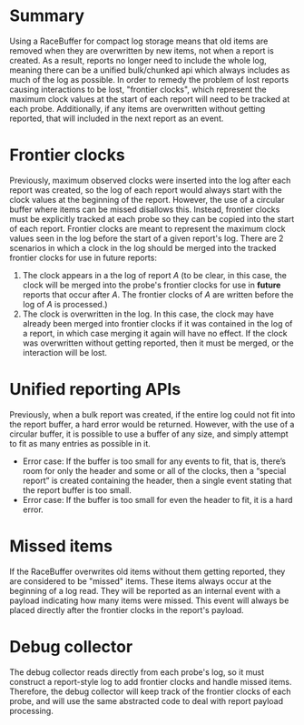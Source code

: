 # Summary
Using a RaceBuffer for compact log storage means that old items are removed when they are overwritten by new items,
not when a report is created. As a result, reports no longer need to include the whole log, meaning there can be a 
unified bulk/chunked api which always includes as much of the log as possible. In order to remedy the problem of lost 
reports causing interactions to be lost, "frontier clocks", which represent the maximum clock values at the start of 
each report will need to be tracked at each probe. Additionally, if any items are overwritten without getting reported,
that will included in the next report as an event.

# Frontier clocks
Previously, maximum observed clocks were inserted into the log after each report was created, so the log of each report 
would always start with the clock values at the beginning of the report. However, the use of a circular buffer where 
items can be missed disallows this. Instead, frontier clocks must be explicitly tracked at each probe so they can be 
copied into the start of each report. Frontier clocks are meant to represent the maximum clock values seen in the log 
before the start of a given report's log. There are 2 scenarios in which a clock in the log should be merged into the 
tracked frontier clocks for use in future reports:
1. The clock appears in a the log of report *A* (to be clear, in this case, the clock will be merged into the probe's 
   frontier clocks for use in **future** reports that occur after *A*. The frontier clocks of *A* are written before 
   the log of *A* is processed.) 
2. The clock is overwritten in the log. In this case, the clock may have already been merged into frontier clocks if it
   was contained in the log of a report, in which case merging it again will have no effect. If the clock was 
   overwritten without getting reported, then it must be merged, or the interaction will be lost.

# Unified reporting APIs
Previously, when a bulk report was created, if the entire log could not fit into the report buffer, a hard error would
be returned. However, with the use of a circular buffer, it is possible to use a buffer of any size, and simply attempt 
to fit as many entries as possible in it. 
- Error case: If the buffer is too small for any events to fit, that is, there’s room for only the header and some or 
  all of the clocks, then a “special report” is created containing the header, then a single event stating that 
  the report buffer is too small.
- Error case: If the buffer is too small for even the header to fit, it is a hard error.

# Missed items
If the RaceBuffer overwrites old items without them getting reported, they are considered to be "missed" items. These 
items always occur at the beginning of a log read. They will be reported as an internal event with a payload indicating
how many items were missed. This event will always be placed directly after the frontier clocks in the report's payload.

# Debug collector
The debug collector reads directly from each probe's log, so it must construct a report-style log to add frontier clocks
and handle missed items. Therefore, the debug collector will keep track of the frontier clocks of each probe, and will
use the same abstracted code to deal with report payload processing.